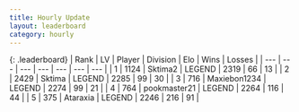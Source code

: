 ```yaml
---
title: Hourly Update
layout: leaderboard
category: hourly
---
```


{: .leaderboard}
| Rank | LV | Player | Division | Elo | Wins | Losses |
| --- | --- | --- | --- | --- | --- | --- |
| <span data-change="0">1</span> | 1124 | <span title="ID: 402846">Sktima2</span> | LEGEND | <span data-change="0">2319</span> | <span data-change="0">66</span> | <span data-change="0">13</span> |
| <span data-change="1">2</span> | 2429 | <span title="ID: 353063">Sktima</span> | LEGEND | <span data-change="0">2285</span> | <span data-change="0">99</span> | <span data-change="0">30</span> |
| <span data-change="1">3</span> | 716 | <span title="ID: 410122">Maxiebon1234</span> | LEGEND | <span data-change="0">2274</span> | <span data-change="0">99</span> | <span data-change="0">21</span> |
| <span data-change="-2">4</span> | 764 | <span title="ID: 652474">pookmaster21</span> | LEGEND | <span data-change="-34">2264</span> | <span data-change="1">116</span> | <span data-change="3">44</span> |
| <span data-change="0">5</span> | 375 | <span title="ID: 745153">Ataraxia</span> | LEGEND | <span data-change="0">2246</span> | <span data-change="0">216</span> | <span data-change="0">91</span> |